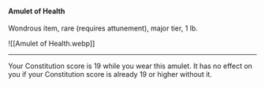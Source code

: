 #### Amulet of Health

Wondrous item, rare (requires attunement), major tier, 1 lb.

![[Amulet of Health.webp]]

---

Your Constitution score is 19 while you wear this amulet. It has no effect on you if your Constitution score is already 19 or higher without it.